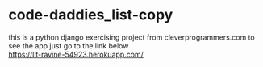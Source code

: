 # code-daddies_list-copy
this is a python django exercising project from cleverprogrammers.com
to see the app just go to the link below                            
https://lit-ravine-54923.herokuapp.com/
